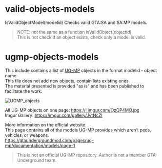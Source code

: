 # valid-objects-models

IsValidObjectModel(modelid) Checks valid GTA:SA and SA:MP models.  
> NOTE: not the same as a function IsValidObject(objectid)  
This is not check if an object exists, check only a model is valid.  

# ugmp-objects-models

This include contains a list of [UG-MP](https://gtaundergroundmod.com/) objects in the format modelid - object name.  
This file does not add new objects, contain lists existing ones.  
The material presented is provided "as is" and has been published to facilitate the work.  

![UGMP_objects](https://i.imgur.com/WeQAEIw.jpeg)

All UG-MP objects on one page: https://i.imgur.com/OzQP4MQ.jpg  
Imgur Gallery: https://imgur.com/gallery/JvtNcZI  

More information on the official website  
This page contains all of the models UG-MP provides which aren't peds, vehicles, or weapons.  
https://gtaundergroundmod.com/pages/ug-mp/documentation/models/page-1  

>This is not an official UG-MP repository. Аuthor is not a member GTA: Underground team.
